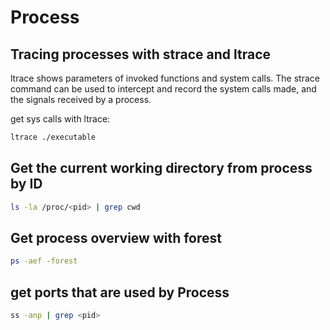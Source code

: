 # Process

## Tracing processes with strace and ltrace

ltrace shows parameters of invoked functions and system calls.
The strace command can be used to intercept and record the system calls made, and the signals received by a process.

get sys calls with ltrace:

```bash
ltrace ./executable
```

## Get the current working directory from process by ID

```bash
ls -la /proc/<pid> | grep cwd
```

## Get process overview with forest

```bash
ps -aef -forest
```

## get ports that are used by Process

```bash
ss -anp | grep <pid>
```
